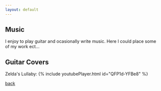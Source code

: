 ```yaml
---
layout: default
---
```

## Music

I enjoy to play guitar and ocasionally write music. Here I could place some of my work ect...

## Guitar Covers

Zelda's Lullaby:
{% include youtubePlayer.html id="QFP1d-YFBe8" %}

[back](./)
